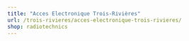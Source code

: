 ```yaml
---
title: "Acces Electronique Trois-Rivières"
url: /trois-rivieres/acces-electronique-trois-rivieres/
shop: radiotechnics
---
```

